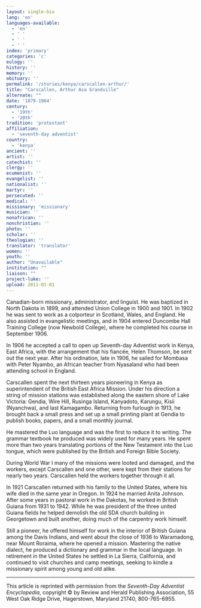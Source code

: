 ```yaml
---
layout: single-bio
lang: 'en'
languages-available:
  - 'en'
  - ' '
  - ' '
  - ' '
index: 'primary'
categories: 'c'
eulogy: ''
history: ''
memory: ''
obituary: ''
permalink: '/stories/kenya/carscallen-arthur/'
title: "Carscallen, Arthur Asa Grandville"
alternate: ""
date: '1879-1964'
century:
  - '19th'
  - '20th'
tradition: 'protestant'
affiliation:
  - 'seventh-day adventist'
country:
  - 'kenya'
ancient: ''
artist: ''
catechist: ''
clergy: ''
ecumenist: ''
evangelist: ''
nationalist: ''
martyr: ''
persecuted: ''
medical: ''
missionary: 'missionary'
musician: ''
nonafrican: ''
nonchristian: ''
photo: ''
scholar: ''
theologian: ''
translator: 'translator'
women: ''
youth: ''
author: "Unavailable"
institution: ""
liaison: ""
project-luke: ''
upload: 2011-01-01
---
```




Canadian-born missionary, administrator, and linguist.  He was baptized in North Dakota in 1899, and attended Union College in 1900 and 1901.  In 1902 he was sent to work as a colporteur in Scotland, Wales, and England.  He also assisted in evangelistic meetings, and in 1904 entered Duncombe Hall Training College (now Newbold College), where he completed his course in September 1906.

In 1906 he accepted a call to open up Seventh-day Adventist work in Kenya, East Africa, with the arrangement that his fianc&eacute;e, Helen Thomson, be sent out the next year.  After his ordination, late in 1906, he sailed for Mombasa with Peter Nyambo, an African teacher from Nyasaland who had been attending school in England.

Carscallen spent the next thirteen years pioneering in Kenya as superintendent of the British East Africa Mission.  Under his direction a string of mission stations was established along the eastern shore of Lake Victoria: Gendia, Wire Hill, Rusinga Island, Kanyadoto, Karungu, Kisii (Nyanchwa), and last Kamagambo.  Returning from furlough in 1913, he brought back a small press and set up a small printing plant at Gendia to publish books, papers, and a small monthly journal.

He mastered the Luo language and was the first to reduce it to writing.  The grammar textbook he produced was widely used for many years.  He spent more than two years translating portions of the New Testament into the Luo tongue, which were published by the British and Foreign Bible Society.

During World War I many of the missions were looted and damaged, and the workers, except Carscallen and one other, were kept from their stations for nearly two years.  Carscallen held the workers together through it all.

In 1921 Carscallen returned with his family to the United States, where his wife died in the same year in Oregon.  In 1924 he married Anita Johnson.  After some years in pastoral work in the Dakotas, he worked in British Guiana from 1931 to 1942.  While he was president of the three united Guiana fields he helped demolish the old SDA church building in Georgetown and built another, doing much of the carpentry work himself.

Still a pioneer, he offered himself for work in the interior of British Guiana among the Davis Indians, and went about the close of 1936 to Waramadong, near Mount Roraima, where he opened a mission.  Mastering the native dialect, he produced a dictionary and grammar in the local language.  In retirement in the United States he settled in La Sierra, California, and continued to visit churches and camp meetings, seeking to kindle a missionary spirit among young and old alike.

---

This article is reprinted with permission from the *Seventh-Day Adventist Encyclopedia*, copyright &copy; by Review and Herald Publishing Association, 55 West Oak Ridge Drive, Hagerstown, Maryland 21740, 800-765-6955.

